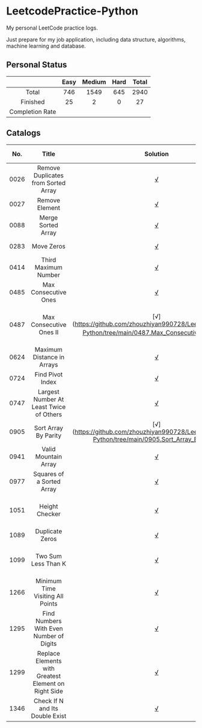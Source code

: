 # LeetcodePractice-Python
My personal LeetCode practice logs.

Just prepare for my job application, including data structure, algorithms, machine learning and database.

## Personal Status

|                 | Easy | Medium | Hard | Total |
|:---------------:|:----:|:------:|:----:|:-----:|
|      Total      | 746  |  1549  | 645  | 2940  |
|    Finished     |  25  |   2    |  0   |  27   |
| Completion Rate |      |        |      |       |

## Catalogs
| No.	 |                        Title                         |                                                              	Solution                                                               | Difficulty |               Relevant Knowledge               |
|:----:|:----------------------------------------------------:|:------------------------------------------------------------------------------------------------------------------------------------:|:----------:|:----------------------------------------------:|
| 0026 |         Remove Duplicates from Sorted Array          |         [√](https://github.com/zhouzhiyan990728/LeetcodePractice-Python/tree/main/0026.Remove_Duplicates_from_Sorted_Array)          |    Easy    |              Array / Two Pointers              |
| 0027 |                    Remove Element                    |                    [√](https://github.com/zhouzhiyan990728/LeetcodePractice-Python/tree/main/0027.Remove_Element)                    |    Easy    |              Array / Two pointers              |
| 0088 |                  Merge Sorted Array                  |                  [√](https://github.com/zhouzhiyan990728/LeetcodePractice-Python/tree/main/0088.Merge_Sorted_Array)                  |    Easy    |         Array / Two Pointers / Sorting         |
| 0283 |                      Move Zeros                      |                      [√](https://github.com/zhouzhiyan990728/LeetcodePractice-Python/tree/main/0283.Move_Zeros)                      |    Easy    |              Array / Two pointers              |
| 0414 |                 Third Maximum Number                 |                 [√](https://github.com/zhouzhiyan990728/LeetcodePractice-Python/tree/main/0414.Third_Maximum_Number)                 |    Easy    |                Array / Sorting                 |
| 0485 |                 Max Consecutive Ones                 |                 [√](https://github.com/zhouzhiyan990728/LeetcodePractice-Python/tree/main/0485.Max_Consecutive_Ones)                 |    Easy    |                     Array                      |
| 0487 |               Max Consecutive Ones II                |               [√](https://github.com/zhouzhiyan990728/LeetcodePractice-Python/tree/main/0487.Max_Consecutive_Ones_II）                |   Medium   |  Array / Dynamic Programming / Sliding Window  |
| 0624 |              Maximum Distance in Arrays              |              [√](https://github.com/zhouzhiyan990728/LeetcodePractice-Python/tree/main/0624.Maximum_Distance_in_Arrays)              |   Medium   |                 Array / Greedy                 |
| 0724 |                   Find Pivot Index                   |                   [√](https://github.com/zhouzhiyan990728/LeetcodePractice-Python/tree/main/0724.Find_Pivot_Index)                   |    Easy    |               Array / Prefix Sum               |
| 0747 |       Largest Number At Least Twice of Others        |       [√](https://github.com/zhouzhiyan990728/LeetcodePractice-Python/tree/main/0747.Largest_Number_At_Least_Twice_of_Others)        |    Easy    |                Array / Sorting                 |
| 0905 |                 Sort Array By Parity                 |                 [√](https://github.com/zhouzhiyan990728/LeetcodePractice-Python/tree/main/0905.Sort_Array_By_Parity                  |    Easy    |         Array / Two Pointers / Sorting         |
| 0941 |                 Valid Mountain Array                 |                 [√](https://github.com/zhouzhiyan990728/LeetcodePractice-Python/tree/main/0941.Valid_Mountain_Array)                 |    Easy    |                     Array                      |                      
| 0977 |              Squares of a Sorted Array               |              [√](https://github.com/zhouzhiyan990728/LeetcodePractice-Python/tree/main/0977.Squares_of_a_Sorted_Array)               |    Easy    |         Array / Two Pointers / Sorting         |
| 1051 |                    Height Checker                    |                    [√](https://github.com/zhouzhiyan990728/LeetcodePractice-Python/tree/main/1051.Height_Checker)                    |    Easy    |        Array / Sorting / Counting Sort         |
| 1089 |                   Duplicate Zeros                    |                   [√](https://github.com/zhouzhiyan990728/LeetcodePractice-Python/tree/main/1089.Duplicate_Zeros)                    |    Easy    |               Array/Two Pointers               |
| 1099 |                 Two Sum Less Than K                  |                 [√](https://github.com/zhouzhiyan990728/LeetcodePractice-Python/tree/main/1099.Two_Sum_Less_Than_K)                  |    Easy    | Array / Two Pointers / Binary String / Sorting |
| 1266 |           Minimum Time Visiting All Points           |           [√](https://github.com/zhouzhiyan990728/LeetcodePractice-Python/tree/main/1266.Minimum_Time_Visiting_All_Points)           |    Easy    |            Array / Math / Geometry             |
| 1295 |       Find Numbers With Even Number of Digits        |       [√](https://github.com/zhouzhiyan990728/LeetcodePractice-Python/tree/main/1295.Find_Numbers_With_Even_Number_of_Digits)        |    Easy    |                     Array                      |
| 1299 | Replace Elements with Greatest Element on Right Side | [√](https://github.com/zhouzhiyan990728/LeetcodePractice-Python/tree/main/1299.Replace_Elements_with_Greatest_Element_on_Right_Side) |    Easy    |                     Array                      |
| 1346 |           Check If N and Its Double Exist            |           [√](https://github.com/zhouzhiyan990728/LeetcodePractice-Python/tree/main/1346.Check_If_N_and_Its_Double_EXist)            |    Easy    |               Array / Hash Table               |
